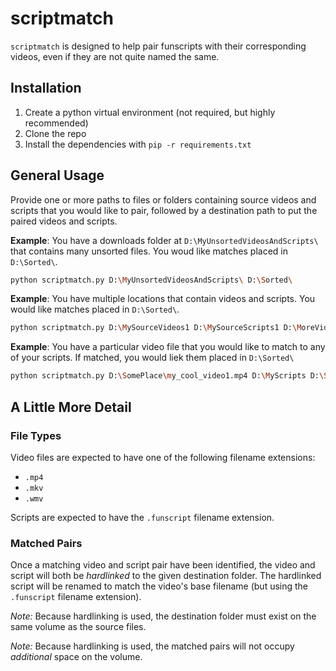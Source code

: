 # scriptmatch
`scriptmatch` is designed to help pair funscripts with their corresponding videos, even if they are not quite named the same.

## Installation

1. Create a python virtual environment (not required, but highly recommended)
2. Clone the repo
3. Install the dependencies with `pip -r requirements.txt`

## General Usage
Provide one or more paths to files or folders containing source videos and scripts that you would like to pair, followed by a destination path to put the paired videos and scripts.

**Example**: You have a downloads folder at `D:\MyUnsortedVideosAndScripts\` that contains many unsorted files.  You woud like matches placed in `D:\Sorted\`.
```bash
python scriptmatch.py D:\MyUnsortedVideosAndScripts\ D:\Sorted\
```

**Example**: You have multiple locations that contain videos and scripts.  You would like matches placed in `D:\Sorted\`.
```bash
python scriptmatch.py D:\MySourceVideos1 D:\MySourceScripts1 D:\MoreVideosAndScripts D:\Sorted\
```

**Example**: You have a particular video file that you would like to match to any of your scripts.  If matched, you would liek them placed in `D:\Sorted\`
```bash
python scriptmatch.py D:\SomePlace\my_cool_video1.mp4 D:\MyScripts D:\Sorted\
```

## A Little More Detail
### File Types
Video files are expected to have one of the following filename extensions:
- `.mp4`
- `.mkv`
- `.wmv`

Scripts are expected to have the `.funscript` filename extension.

### Matched Pairs
Once a matching video and script pair have been identified, the video and script will both be *hardlinked* to the given destination folder.  The hardlinked script will be renamed to match the video's base filename (but using the `.funscript` filename extension).

*Note:* Because hardlinking is used, the destination folder must exist on the same volume as the source files.

*Note:* Because hardlinking is used, the matched pairs will not occupy *additional* space on the volume.
